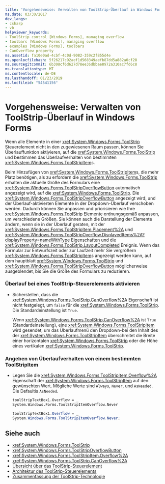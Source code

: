 ```yaml
---
title: 'Vorgehensweise: Verwalten von ToolStrip-Überlauf in Windows Forms'
ms.date: 03/30/2017
dev_langs:
- csharp
- vb
helpviewer_keywords:
- ToolStrip control [Windows Forms], managing overflow
- toolbars [Windows Forms], managing overflow
- examples [Windows Forms], toolbars
- CanOverflow property
ms.assetid: fa10e0ad-4cbf-4c0d-9082-359c2f855d4e
ms.openlocfilehash: 5f26217c92aef1d568349aefb87dd5a882a0cf28
ms.sourcegitcommit: 6b308cf6d627d78ee36dbbae8972a310ac7fd6c8
ms.translationtype: MT
ms.contentlocale: de-DE
ms.lasthandoff: 01/23/2019
ms.locfileid: "54541156"
---
```

# <a name="how-to-manage-toolstrip-overflow-in-windows-forms"></a>Vorgehensweise: Verwalten von ToolStrip-Überlauf in Windows Forms
Wenn alle Elemente in einer <xref:System.Windows.Forms.ToolStrip> Steuerelement nicht in den zugewiesenen Raum passen, können Sie Überlauffunktion aktivieren, auf die <xref:System.Windows.Forms.ToolStrip> und bestimmen das Überlaufverhalten von bestimmten <xref:System.Windows.Forms.ToolStripItem>s.  
  
 Beim Hinzufügen von <xref:System.Windows.Forms.ToolStripItem>s, die mehr Platz benötigen, als zu erfordern die <xref:System.Windows.Forms.ToolStrip> erhalten die aktuelle Größe des Formulars eine <xref:System.Windows.Forms.ToolStripOverflowButton> automatisch angezeigt wird, auf die <xref:System.Windows.Forms.ToolStrip>. Die <xref:System.Windows.Forms.ToolStripOverflowButton> angezeigt wird, und der Überlauf-aktivierten Elemente in der Dropdown-Überlauf verschoben werden. Dadurch können Sie anpassen und priorisieren wie Ihre <xref:System.Windows.Forms.ToolStrip> Elemente ordnungsgemäß anpassen, um verschiedene Größen. Sie können auch die Darstellung der Elemente ändern, wenn sie in der Überlauf geraten, mit der <xref:System.Windows.Forms.ToolStripItem.Placement%2A> und <xref:System.Windows.Forms.ToolStripOverflow.DisplayedItems%2A?displayProperty=nameWithType> Eigenschaften und die <xref:System.Windows.Forms.ToolStrip.LayoutCompleted> Ereignis. Wenn das Formular zur Entwurfszeit oder zur Laufzeit mehr Sie vergrößern <xref:System.Windows.Forms.ToolStripItem>s angezeigt werden kann, auf dem hauptblatt <xref:System.Windows.Forms.ToolStrip> und <xref:System.Windows.Forms.ToolStripOverflowButton> möglicherweise ausgeblendet, bis Sie die Größe des Formulars zu reduzieren.  
  
### <a name="to-enable-overflow-on-a-toolstrip-control"></a>Überlauf bei eines ToolStrip-Steuerelements aktivieren  
  
-   Sicherstellen, dass die <xref:System.Windows.Forms.ToolStrip.CanOverflow%2A> Eigenschaft ist nicht festgelegt, um `false` für die <xref:System.Windows.Forms.ToolStrip>. Die Standardeinstellung ist `True`.  
  
     Wenn <xref:System.Windows.Forms.ToolStrip.CanOverflow%2A> ist `True` (Standardeinstellung), eine <xref:System.Windows.Forms.ToolStripItem> wird gesendet, um das Überlaufmenü den Dropdown-bei den Inhalt des der <xref:System.Windows.Forms.ToolStripItem> überschreitet die Breite einer horizontalen <xref:System.Windows.Forms.ToolStrip> oder die Höhe eines vertikalen <xref:System.Windows.Forms.ToolStrip>.  
  
### <a name="to-specify-overflow-behavior-of-a-specific-toolstripitem"></a>Angeben von Überlaufverhalten von einem bestimmten ToolStripItem  
  
-   Legen Sie die <xref:System.Windows.Forms.ToolStripItem.Overflow%2A> Eigenschaft der <xref:System.Windows.Forms.ToolStripItem> auf den gewünschten Wert. Mögliche Werte sind `Always`, `Never`, und `AsNeeded`. Die Defaultis `AsNeeded`.  
  
    ```vb  
    toolStripTextBox1.Overflow = _  
    System.Windows.Forms.ToolStripItemOverflow.Never  
    ```  
  
    ```csharp  
    toolStripTextBox1.Overflow = _  
    System.Windows.Forms.ToolStripItemOverflow.Never;  
    ```  
  
## <a name="see-also"></a>Siehe auch
- <xref:System.Windows.Forms.ToolStrip>
- <xref:System.Windows.Forms.ToolStripOverflowButton>
- <xref:System.Windows.Forms.ToolStripItem.Overflow%2A>
- <xref:System.Windows.Forms.ToolStrip.CanOverflow%2A>
- [Übersicht über das ToolStrip-Steuerelement](../../../../docs/framework/winforms/controls/toolstrip-control-overview-windows-forms.md)
- [Architektur des ToolStrip-Steuerelements](../../../../docs/framework/winforms/controls/toolstrip-control-architecture.md)
- [Zusammenfassung der ToolStrip-Technologie](../../../../docs/framework/winforms/controls/toolstrip-technology-summary.md)
